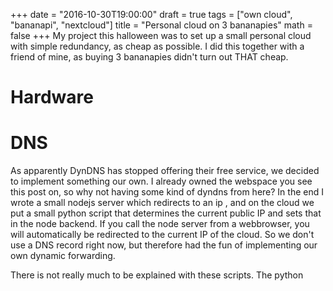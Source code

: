+++
date = "2016-10-30T19:00:00"
draft = true
tags = ["own cloud", "bananapi", "nextcloud"]
title = "Personal cloud on 3 bananapies"
math = false
+++
My project this halloween was to set up a small personal cloud with simple redundancy, as cheap as possible. I did this together with a friend of mine, as buying 3 bananapies didn't turn out THAT cheap.

# Hardware


# DNS
As apparently DynDNS has stopped offering their free service, we decided to implement something our own. I already owned the webspace you see this post on, so why not having some kind of dyndns from here? In the end I wrote a small nodejs server which redirects to an ip , and on the cloud we put a small python script that determines the current public IP and sets that in the node backend. If you call the node server from a webbrowser, you will automatically be redirected to the current IP of the cloud. So we don't use a DNS record right now, but therefore had the fun of implementing our own dynamic forwarding.

There is not really much to be explained with these scripts. The python